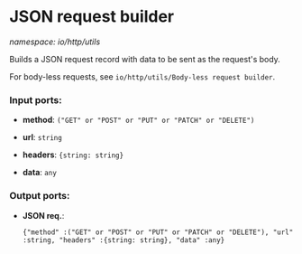 # JSON request builder

_namespace: io/http/utils_

Builds a JSON request record with data to be sent as the request's body.

For body-less requests, see `io/http/utils/Body-less request builder`.

### Input ports:

* __method__: ` ("GET" or "POST" or "PUT" or "PATCH" or "DELETE") `


* __url__: ` string `


* __headers__: ` {string: string} `


* __data__: ` any `

### Output ports:

* __JSON req.__: 
    ```
    {"method" :("GET" or "POST" or "PUT" or "PATCH" or "DELETE"), "url" :string, "headers" :{string: string}, "data" :any}
    ```

